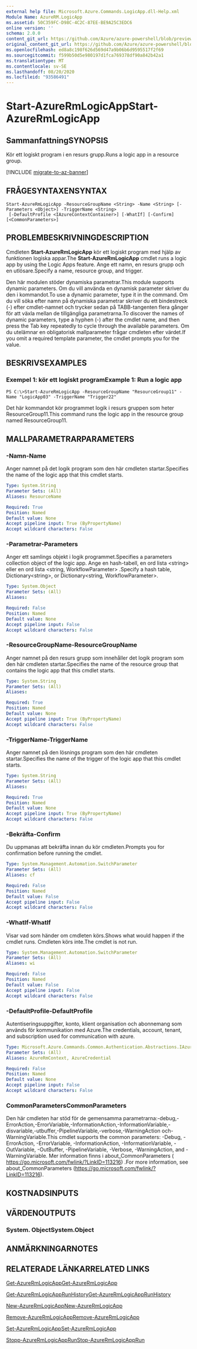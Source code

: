 ```yaml
---
external help file: Microsoft.Azure.Commands.LogicApp.dll-Help.xml
Module Name: AzureRM.LogicApp
ms.assetid: 50C359FC-D98C-4C2C-87EE-BE9A25C3EDC6
online version: ''
schema: 2.0.0
content_git_url: https://github.com/Azure/azure-powershell/blob/preview/src/ResourceManager/LogicApp/Commands.LogicApp/help/Start-AzureRmLogicApp.md
original_content_git_url: https://github.com/Azure/azure-powershell/blob/preview/src/ResourceManager/LogicApp/Commands.LogicApp/help/Start-AzureRmLogicApp.md
ms.openlocfilehash: ed8a8c198f626d569d47a9b06b6d9595517f2f69
ms.sourcegitcommit: f599b50d5e980197d1fca769378df90a842b42a1
ms.translationtype: MT
ms.contentlocale: sv-SE
ms.lasthandoff: 08/20/2020
ms.locfileid: "93586491"
---
```

# <span data-ttu-id="8c53f-101">Start-AzureRmLogicApp</span><span class="sxs-lookup"><span data-stu-id="8c53f-101">Start-AzureRmLogicApp</span></span>

## <span data-ttu-id="8c53f-102">Sammanfattning</span><span class="sxs-lookup"><span data-stu-id="8c53f-102">SYNOPSIS</span></span>
<span data-ttu-id="8c53f-103">Kör ett logiskt program i en resurs grupp.</span><span class="sxs-lookup"><span data-stu-id="8c53f-103">Runs a logic app in a resource group.</span></span>

[!INCLUDE [migrate-to-az-banner](../../includes/migrate-to-az-banner.md)]

## <span data-ttu-id="8c53f-104">FRÅGESYNTAXEN</span><span class="sxs-lookup"><span data-stu-id="8c53f-104">SYNTAX</span></span>

```
Start-AzureRmLogicApp -ResourceGroupName <String> -Name <String> [-Parameters <Object>] -TriggerName <String>
 [-DefaultProfile <IAzureContextContainer>] [-WhatIf] [-Confirm] [<CommonParameters>]
```

## <span data-ttu-id="8c53f-105">PROBLEMBESKRIVNING</span><span class="sxs-lookup"><span data-stu-id="8c53f-105">DESCRIPTION</span></span>
<span data-ttu-id="8c53f-106">Cmdleten **Start-AzureRmLogicApp** kör ett logiskt program med hjälp av funktionen logiska appar.</span><span class="sxs-lookup"><span data-stu-id="8c53f-106">The **Start-AzureRmLogicApp** cmdlet runs a logic app by using the Logic Apps feature.</span></span>
<span data-ttu-id="8c53f-107">Ange ett namn, en resurs grupp och en utlösare.</span><span class="sxs-lookup"><span data-stu-id="8c53f-107">Specify a name, resource group, and trigger.</span></span>

<span data-ttu-id="8c53f-108">Den här modulen stöder dynamiska parametrar.</span><span class="sxs-lookup"><span data-stu-id="8c53f-108">This module supports dynamic parameters.</span></span>
<span data-ttu-id="8c53f-109">Om du vill använda en dynamisk parameter skriver du den i kommandot.</span><span class="sxs-lookup"><span data-stu-id="8c53f-109">To use a dynamic parameter, type it in the command.</span></span>
<span data-ttu-id="8c53f-110">Om du vill söka efter namn på dynamiska parametrar skriver du ett bindestreck (-) efter cmdlet-namnet och trycker sedan på TABB-tangenten flera gånger för att växla mellan de tillgängliga parametrarna.</span><span class="sxs-lookup"><span data-stu-id="8c53f-110">To discover the names of dynamic parameters, type a hyphen (-) after the cmdlet name, and then press the Tab key repeatedly to cycle through the available parameters.</span></span>
<span data-ttu-id="8c53f-111">Om du utelämnar en obligatorisk mallparameter frågar cmdleten efter värdet.</span><span class="sxs-lookup"><span data-stu-id="8c53f-111">If you omit a required template parameter, the cmdlet prompts you for the value.</span></span>

## <span data-ttu-id="8c53f-112">BESKRIVS</span><span class="sxs-lookup"><span data-stu-id="8c53f-112">EXAMPLES</span></span>

### <span data-ttu-id="8c53f-113">Exempel 1: kör ett logiskt program</span><span class="sxs-lookup"><span data-stu-id="8c53f-113">Example 1: Run a logic app</span></span>
```
PS C:\>Start-AzureRmLogicApp -ResourceGroupName "ResourceGroup11" -Name "LogicApp03" -TriggerName "Trigger22"
```

<span data-ttu-id="8c53f-114">Det här kommandot kör programmet logik i resurs gruppen som heter ResourceGroup11.</span><span class="sxs-lookup"><span data-stu-id="8c53f-114">This command runs the logic app in the resource group named ResourceGroup11.</span></span>

## <span data-ttu-id="8c53f-115">MALLPARAMETRAR</span><span class="sxs-lookup"><span data-stu-id="8c53f-115">PARAMETERS</span></span>

### <span data-ttu-id="8c53f-116">-Namn</span><span class="sxs-lookup"><span data-stu-id="8c53f-116">-Name</span></span>
<span data-ttu-id="8c53f-117">Anger namnet på det logik program som den här cmdleten startar.</span><span class="sxs-lookup"><span data-stu-id="8c53f-117">Specifies the name of the logic app that this cmdlet starts.</span></span>

```yaml
Type: System.String
Parameter Sets: (All)
Aliases: ResourceName

Required: True
Position: Named
Default value: None
Accept pipeline input: True (ByPropertyName)
Accept wildcard characters: False
```

### <span data-ttu-id="8c53f-118">-Parametrar</span><span class="sxs-lookup"><span data-stu-id="8c53f-118">-Parameters</span></span>
<span data-ttu-id="8c53f-119">Anger ett samlings objekt i logik programmet.</span><span class="sxs-lookup"><span data-stu-id="8c53f-119">Specifies a parameters collection object of the logic app.</span></span>
<span data-ttu-id="8c53f-120">Ange en hash-tabell, en ord lista \<string\> eller en ord lista \<string, WorkflowParameter\> .</span><span class="sxs-lookup"><span data-stu-id="8c53f-120">Specify a hash table, Dictionary\<string\>, or Dictionary\<string, WorkflowParameter\>.</span></span>

```yaml
Type: System.Object
Parameter Sets: (All)
Aliases: 

Required: False
Position: Named
Default value: None
Accept pipeline input: False
Accept wildcard characters: False
```

### <span data-ttu-id="8c53f-121">-ResourceGroupName</span><span class="sxs-lookup"><span data-stu-id="8c53f-121">-ResourceGroupName</span></span>
<span data-ttu-id="8c53f-122">Anger namnet på den resurs grupp som innehåller det logik program som den här cmdleten startar.</span><span class="sxs-lookup"><span data-stu-id="8c53f-122">Specifies the name of the resource group that contains the logic app that this cmdlet starts.</span></span>

```yaml
Type: System.String
Parameter Sets: (All)
Aliases: 

Required: True
Position: Named
Default value: None
Accept pipeline input: True (ByPropertyName)
Accept wildcard characters: False
```

### <span data-ttu-id="8c53f-123">-TriggerName</span><span class="sxs-lookup"><span data-stu-id="8c53f-123">-TriggerName</span></span>
<span data-ttu-id="8c53f-124">Anger namnet på den lösnings program som den här cmdleten startar.</span><span class="sxs-lookup"><span data-stu-id="8c53f-124">Specifies the name of the trigger of the logic app that this cmdlet starts.</span></span>

```yaml
Type: System.String
Parameter Sets: (All)
Aliases: 

Required: True
Position: Named
Default value: None
Accept pipeline input: True (ByPropertyName)
Accept wildcard characters: False
```

### <span data-ttu-id="8c53f-125">-Bekräfta</span><span class="sxs-lookup"><span data-stu-id="8c53f-125">-Confirm</span></span>
<span data-ttu-id="8c53f-126">Du uppmanas att bekräfta innan du kör cmdleten.</span><span class="sxs-lookup"><span data-stu-id="8c53f-126">Prompts you for confirmation before running the cmdlet.</span></span>

```yaml
Type: System.Management.Automation.SwitchParameter
Parameter Sets: (All)
Aliases: cf

Required: False
Position: Named
Default value: False
Accept pipeline input: False
Accept wildcard characters: False
```

### <span data-ttu-id="8c53f-127">-WhatIf</span><span class="sxs-lookup"><span data-stu-id="8c53f-127">-WhatIf</span></span>
<span data-ttu-id="8c53f-128">Visar vad som händer om cmdleten körs.</span><span class="sxs-lookup"><span data-stu-id="8c53f-128">Shows what would happen if the cmdlet runs.</span></span>
<span data-ttu-id="8c53f-129">Cmdleten körs inte.</span><span class="sxs-lookup"><span data-stu-id="8c53f-129">The cmdlet is not run.</span></span>

```yaml
Type: System.Management.Automation.SwitchParameter
Parameter Sets: (All)
Aliases: wi

Required: False
Position: Named
Default value: False
Accept pipeline input: False
Accept wildcard characters: False
```

### <span data-ttu-id="8c53f-130">-DefaultProfile</span><span class="sxs-lookup"><span data-stu-id="8c53f-130">-DefaultProfile</span></span>
<span data-ttu-id="8c53f-131">Autentiseringsuppgifter, konto, klient organisation och abonnemang som används för kommunikation med Azure.</span><span class="sxs-lookup"><span data-stu-id="8c53f-131">The credentials, account, tenant, and subscription used for communication with azure.</span></span>

```yaml
Type: Microsoft.Azure.Commands.Common.Authentication.Abstractions.IAzureContextContainer
Parameter Sets: (All)
Aliases: AzureRmContext, AzureCredential

Required: False
Position: Named
Default value: None
Accept pipeline input: False
Accept wildcard characters: False
```

### <span data-ttu-id="8c53f-132">CommonParameters</span><span class="sxs-lookup"><span data-stu-id="8c53f-132">CommonParameters</span></span>
<span data-ttu-id="8c53f-133">Den här cmdleten har stöd för de gemensamma parametrarna:-debug,-ErrorAction,-ErrorVariable,-InformationAction,-InformationVariable,-disvariable,-utbuffer,-PipelineVariable,-verbose,-WarningAction och-WarningVariable.</span><span class="sxs-lookup"><span data-stu-id="8c53f-133">This cmdlet supports the common parameters: -Debug, -ErrorAction, -ErrorVariable, -InformationAction, -InformationVariable, -OutVariable, -OutBuffer, -PipelineVariable, -Verbose, -WarningAction, and -WarningVariable.</span></span> <span data-ttu-id="8c53f-134">Mer information finns i about_CommonParameters ( https://go.microsoft.com/fwlink/?LinkID=113216) .</span><span class="sxs-lookup"><span data-stu-id="8c53f-134">For more information, see about_CommonParameters (https://go.microsoft.com/fwlink/?LinkID=113216).</span></span>

## <span data-ttu-id="8c53f-135">KOSTNADS</span><span class="sxs-lookup"><span data-stu-id="8c53f-135">INPUTS</span></span>

## <span data-ttu-id="8c53f-136">VÄRDEN</span><span class="sxs-lookup"><span data-stu-id="8c53f-136">OUTPUTS</span></span>

### <span data-ttu-id="8c53f-137">System. Object</span><span class="sxs-lookup"><span data-stu-id="8c53f-137">System.Object</span></span>

## <span data-ttu-id="8c53f-138">ANMÄRKNINGAR</span><span class="sxs-lookup"><span data-stu-id="8c53f-138">NOTES</span></span>

## <span data-ttu-id="8c53f-139">RELATERADE LÄNKAR</span><span class="sxs-lookup"><span data-stu-id="8c53f-139">RELATED LINKS</span></span>

[<span data-ttu-id="8c53f-140">Get-AzureRmLogicApp</span><span class="sxs-lookup"><span data-stu-id="8c53f-140">Get-AzureRmLogicApp</span></span>](./Get-AzureRmLogicApp.md)

[<span data-ttu-id="8c53f-141">Get-AzureRmLogicAppRunHistory</span><span class="sxs-lookup"><span data-stu-id="8c53f-141">Get-AzureRmLogicAppRunHistory</span></span>](./Get-AzureRmLogicAppRunHistory.md)

[<span data-ttu-id="8c53f-142">New-AzureRmLogicApp</span><span class="sxs-lookup"><span data-stu-id="8c53f-142">New-AzureRmLogicApp</span></span>](./New-AzureRmLogicApp.md)

[<span data-ttu-id="8c53f-143">Remove-AzureRmLogicApp</span><span class="sxs-lookup"><span data-stu-id="8c53f-143">Remove-AzureRmLogicApp</span></span>](./Remove-AzureRmLogicApp.md)

[<span data-ttu-id="8c53f-144">Set-AzureRmLogicApp</span><span class="sxs-lookup"><span data-stu-id="8c53f-144">Set-AzureRmLogicApp</span></span>](./Set-AzureRmLogicApp.md)

[<span data-ttu-id="8c53f-145">Stopp-AzureRmLogicAppRun</span><span class="sxs-lookup"><span data-stu-id="8c53f-145">Stop-AzureRmLogicAppRun</span></span>](./Stop-AzureRmLogicAppRun.md)


